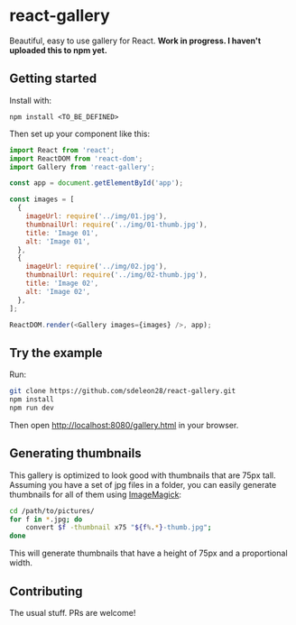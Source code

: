# react-gallery

Beautiful, easy to use gallery for React. **Work in progress. I haven't uploaded this to npm yet.**

## Getting started

Install with:

```
npm install <TO_BE_DEFINED>
```

Then set up your component like this:

```js
import React from 'react';
import ReactDOM from 'react-dom';
import Gallery from 'react-gallery';

const app = document.getElementById('app');

const images = [
  {
    imageUrl: require('../img/01.jpg'),
    thumbnailUrl: require('../img/01-thumb.jpg'),
    title: 'Image 01',
    alt: 'Image 01',
  },
  {
    imageUrl: require('../img/02.jpg'),
    thumbnailUrl: require('../img/02-thumb.jpg'),
    title: 'Image 02',
    alt: 'Image 02',
  },
];

ReactDOM.render(<Gallery images={images} />, app);
```

## Try the example

Run:

```bash
git clone https://github.com/sdeleon28/react-gallery.git
npm install
npm run dev
```

Then open [http://localhost:8080/gallery.html](http://localhost:8080/gallery.html) in your browser.

## Generating thumbnails

This gallery is optimized to look good with thumbnails that are 75px tall. Assuming you have a set of jpg files in a folder, you can easily generate thumbnails for all of them using [ImageMagick](http://www.imagemagick.org/script/index.php):

```bash
cd /path/to/pictures/
for f in *.jpg; do
    convert $f -thumbnail x75 "${f%.*}-thumb.jpg";
done
```

This will generate thumbnails that have a height of 75px and a proportional width.

## Contributing

The usual stuff. PRs are welcome!
